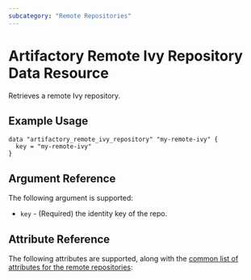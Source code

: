 ```yaml
---
subcategory: "Remote Repositories"
---
```

# Artifactory Remote Ivy Repository Data Resource

Retrieves a remote Ivy repository.

## Example Usage

```hcl
data "artifactory_remote_ivy_repository" "my-remote-ivy" {
  key = "my-remote-ivy"
}
```

## Argument Reference

The following argument is supported:

* `key` - (Required) the identity key of the repo.

## Attribute Reference

The following attributes are supported, along with the [common list of attributes for the remote repositories](remote.md):